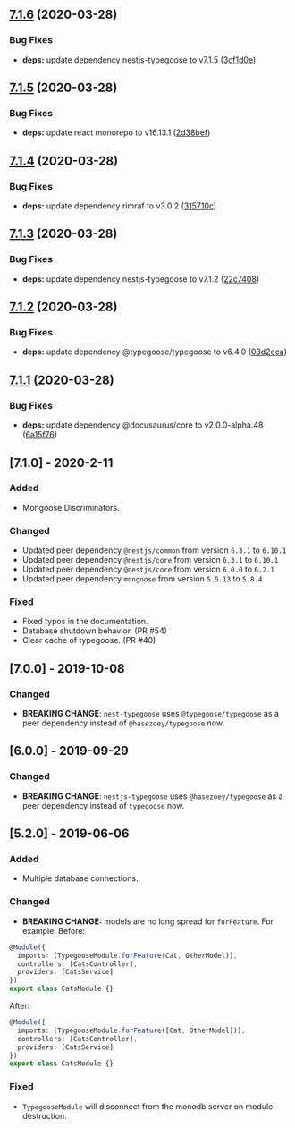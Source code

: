 ## [7.1.6](https://github.com/kpfromer/nestjs-typegoose/compare/v7.1.5...v7.1.6) (2020-03-28)


### Bug Fixes

* **deps:** update dependency nestjs-typegoose to v7.1.5 ([3cf1d0e](https://github.com/kpfromer/nestjs-typegoose/commit/3cf1d0ec8d9ea6ebef7a21ec0b4fbfc39638c8e7))

## [7.1.5](https://github.com/kpfromer/nestjs-typegoose/compare/v7.1.4...v7.1.5) (2020-03-28)


### Bug Fixes

* **deps:** update react monorepo to v16.13.1 ([2d38bef](https://github.com/kpfromer/nestjs-typegoose/commit/2d38bef8ed5705579f33802ea172d45a787be803))

## [7.1.4](https://github.com/kpfromer/nestjs-typegoose/compare/v7.1.3...v7.1.4) (2020-03-28)


### Bug Fixes

* **deps:** update dependency rimraf to v3.0.2 ([315710c](https://github.com/kpfromer/nestjs-typegoose/commit/315710c672f867e8e8472a6282101fb0c3167118))

## [7.1.3](https://github.com/kpfromer/nestjs-typegoose/compare/v7.1.2...v7.1.3) (2020-03-28)


### Bug Fixes

* **deps:** update dependency nestjs-typegoose to v7.1.2 ([22c7408](https://github.com/kpfromer/nestjs-typegoose/commit/22c740856e9708dc11fd676e54a6eaee8dc75a96))

## [7.1.2](https://github.com/kpfromer/nestjs-typegoose/compare/v7.1.1...v7.1.2) (2020-03-28)


### Bug Fixes

* **deps:** update dependency @typegoose/typegoose to v6.4.0 ([03d2eca](https://github.com/kpfromer/nestjs-typegoose/commit/03d2eca017bc662fdd6d195413a745fd2f9063aa))

## [7.1.1](https://github.com/kpfromer/nestjs-typegoose/compare/v7.1.0...v7.1.1) (2020-03-28)


### Bug Fixes

* **deps:** update dependency @docusaurus/core to v2.0.0-alpha.48 ([6a15f76](https://github.com/kpfromer/nestjs-typegoose/commit/6a15f768f490490198885b015e37be259ee2e7d2))

## [7.1.0] - 2020-2-11

### Added

- Mongoose Discriminators.

### Changed

- Updated peer dependency `@nestjs/common` from version `6.3.1` to `6.10.1`
- Updated peer dependency `@nestjs/core` from version `6.3.1` to `6.10.1`
- Updated peer dependency `@nestjs/core` from version `6.0.0` to `6.2.1`
- Updated peer dependency `mongoose` from version `5.5.13` to `5.8.4`

### Fixed

- Fixed typos in the documentation.
- Database shutdown behavior. (PR #54)
- Clear cache of typegoose. (PR #40)

## [7.0.0] - 2019-10-08

### Changed

- **BREAKING CHANGE**: `nest-typegoose` uses `@typegoose/typegoose` as a peer dependency instead of `@hasezoey/typegoose` now.

## [6.0.0] - 2019-09-29

### Changed

- **BREAKING CHANGE**: `nestjs-typegoose` uses `@hasezoey/typegoose` as a peer dependency instead of `typegoose` now.

## [5.2.0] - 2019-06-06

### Added

- Multiple database connections.

### Changed

- **BREAKING CHANGE:** models are no long spread for `forFeature`. For example:
  Before:

```typescript
@Module({
  imports: [TypegooseModule.forFeature(Cat, OtherModel)],
  controllers: [CatsController],
  providers: [CatsService]
})
export class CatsModule {}
```

After:

```typescript
@Module({
  imports: [TypegooseModule.forFeature([Cat, OtherModel])],
  controllers: [CatsController],
  providers: [CatsService]
})
export class CatsModule {}
```

### Fixed

- `TypegooseModule` will disconnect from the monodb server on module destruction.
